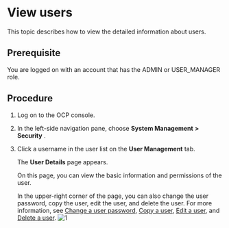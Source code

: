 View users 
===============================

This topic describes how to view the detailed information about users. 

**Prerequisite** 
-------------------------------------

You are logged on with an account that has the ADMIN or USER_MANAGER role.

Procedure 
------------------------------

1. Log on to the OCP console.

   

2. In the left-side navigation pane, choose **System Management** **\>** **Security** .

   

3. Click a username in the user list on the **User Management** tab. 

   The **User Details** page appears. 

   On this page, you can view the basic information and permissions of the user. 

   In the upper-right corner of the page, you can also change the user password, copy the user, edit the user, and delete the user. For more information, see [Change a user password](../1000.using-system-management/900.change-user-password.md), [Copy a user](../1000.using-system-management/800.copy-user.md), [Edit a user](../1000.using-system-management/700.edit-a-user.md), and [Delete a user](../1000.using-system-management/1000.delete-a-user.md). ![1](https://help-static-aliyun-doc.aliyuncs.com/assets/img/en-US/4114306461/p384463.png)
   






